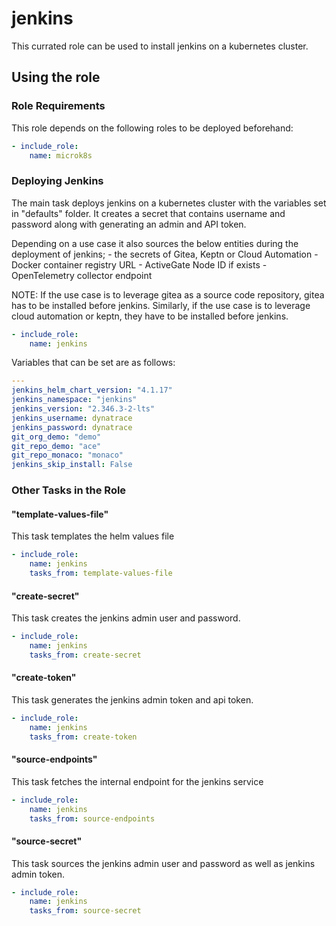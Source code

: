 # jenkins

This currated role can be used to install jenkins on a kubernetes cluster.

## Using the role

### Role Requirements
This role depends on the following roles to be deployed beforehand:
```yaml
- include_role:
    name: microk8s

```
### Deploying Jenkins

The main task deploys jenkins on a kubernetes cluster with the variables set in "defaults" folder. It creates a secret that contains username and password along with generating an admin and API token.

Depending on a use case it also sources the below entities during the deployment of jenkins;
    - the secrets of Gitea, Keptn or Cloud Automation
    - Docker container registry URL
    - ActiveGate Node ID if exists
    - OpenTelemetry collector endpoint
  
NOTE: If the use case is to leverage gitea as a source code repository, gitea has to be installed before jenkins.
Similarly, if the use case is to leverage cloud automation or keptn, they have to be installed before jenkins. 

```yaml
- include_role:
    name: jenkins
```

Variables that can be set are as follows:

```yaml
---
jenkins_helm_chart_version: "4.1.17"
jenkins_namespace: "jenkins"
jenkins_version: "2.346.3-2-lts"
jenkins_username: dynatrace
jenkins_password: dynatrace
git_org_demo: "demo"
git_repo_demo: "ace"
git_repo_monaco: "monaco"
jenkins_skip_install: False
```

### Other Tasks in the Role

#### "template-values-file" 
This task templates the helm values file

```yaml
- include_role:
    name: jenkins
    tasks_from: template-values-file
```

#### "create-secret" 
This task creates the jenkins admin user and password.
```yaml
- include_role:
    name: jenkins
    tasks_from: create-secret
```

#### "create-token" 
This task generates the jenkins admin token and api token.
```yaml
- include_role:
    name: jenkins
    tasks_from: create-token
```

#### "source-endpoints" 
This task fetches the internal endpoint for the jenkins service

```yaml
- include_role:
    name: jenkins
    tasks_from: source-endpoints
```

#### "source-secret" 
This task sources the jenkins admin user and password as well as jenkins admin token.
```yaml
- include_role:
    name: jenkins
    tasks_from: source-secret
```